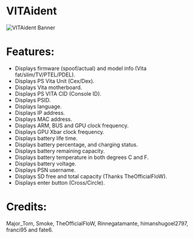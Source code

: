 # VITAident

![VITAident Banner](http://i.imgur.com/X8f2S3Q.png)

# Features:
- Displays firmware (spoof/actual) and model info (Vita fat/slim/TV/PTEL/PDEL).
- Displays PS Vita Unit (Cex/Dex).
- Displays Vita motherboard.
- Displays PS VITA CID (Console ID).
- Displays PSID.
- Displays language.
- Displays IP address.
- Displays MAC address.
- Displays ARM, BUS and GPU clock frequency.
- Displays GPU Xbar clock frequency.
- Displays battery life time.
- Displays battery percentage, and charging status.
- Displays battery remaining capacity.
- Displays battery temperature in both degrees C and F.
- Displays battery voltage.
- Displays PSN username.
- Displays SD free and total capacity (Thanks TheOfficialFloW).
- Displays enter button (Cross/Circle).


# Credits: 
Major_Tom, Smoke, TheOfficialFloW, Rinnegatamante, himanshugoel2797, franci95 and fate6.
